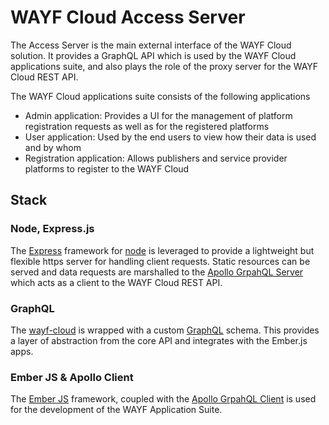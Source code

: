# WAYF Cloud Access Server

The Access Server is the main external interface of the WAYF Cloud solution. It provides a GraphQL API which is used by the WAYF Cloud applications suite,
and also plays the role of the proxy server for the WAYF Cloud REST API.

The WAYF Cloud applications suite consists of the following applications
- Admin application: Provides a UI for the management of platform registration requests as well as for the registered platforms
- User application: Used by the end users to view how their data is used and by whom
- Registration application: Allows publishers and service provider platforms to register to the WAYF Cloud


## Stack
### Node, Express.js
The [Express](https://expressjs.com/) framework for [node](https://nodejs.org/en/) is leveraged to provide a lightweight but flexible https server for handling client requests. Static resources can be served and data requests are marshalled to the [Apollo GrpahQL Server](https://github.com/apollographql/apollo-server)
which acts as a client to the WAYF Cloud REST API.

### GraphQL
The [wayf-cloud](https://github.com/Atypon-OpenSource/wayf-cloud) is wrapped with a custom [GraphQL](http://graphql.org/) schema. This provides a layer of abstraction from the core API and integrates with the Ember.js apps.

### Ember JS & Apollo Client
The [Ember JS](https://www.emberjs.com) framework, coupled with the [Apollo GrpahQL Client](https://github.com/apollographql/apollo-client) is used for the development of the WAYF Application Suite.

